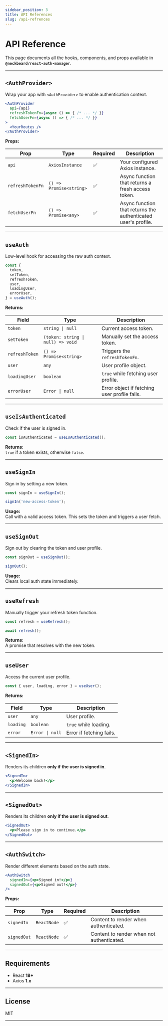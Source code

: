 ```yaml
---
sidebar_position: 3
title: API References
slug: /api-refrences
---
```

# API Reference

This page documents all the hooks, components, and props available in **`@neckbeard/react-auth-manager`**.

---

## `<AuthProvider>`

Wrap your app with `<AuthProvider>` to enable authentication context.

```jsx
<AuthProvider
  api={api}
  refreshTokenFn={async () => { /* ... */ }}
  fetchUserFn={async () => { /* ... */ }}
>
  <YourRoutes />
</AuthProvider>
```

**Props:**

| Prop | Type | Required | Description |
|------|------|----------|-------------|
| `api` | `AxiosInstance` | ✅ | Your configured Axios instance. |
| `refreshTokenFn` | `() => Promise<string>` | ✅ | Async function that returns a fresh access token. |
| `fetchUserFn` | `() => Promise<any>` | ✅ | Async function that returns the authenticated user's profile. |

---

## `useAuth`

Low-level hook for accessing the raw auth context.

```jsx
const {
  token,
  setToken,
  refreshToken,
  user,
  loadingUser,
  errorUser,
} = useAuth();
```

**Returns:**

| Field | Type | Description |
|-------|------|-------------|
| `token` | `string \| null` | Current access token. |
| `setToken` | `(token: string \| null) => void` | Manually set the access token. |
| `refreshToken` | `() => Promise<string>` | Triggers the `refreshTokenFn`. |
| `user` | `any` | User profile object. |
| `loadingUser` | `boolean` | `true` while fetching user profile. |
| `errorUser` | `Error \| null` | Error object if fetching user profile fails. |

---

## `useIsAuthenticated`

Check if the user is signed in.

```jsx
const isAuthenticated = useIsAuthenticated();
```

**Returns:**  
`true` if a token exists, otherwise `false`.

---

## `useSignIn`

Sign in by setting a new token.

```jsx
const signIn = useSignIn();

signIn('new-access-token');
```

**Usage:**  
Call with a valid access token. This sets the token and triggers a user fetch.

---

## `useSignOut`

Sign out by clearing the token and user profile.

```jsx
const signOut = useSignOut();

signOut();
```

**Usage:**  
Clears local auth state immediately.

---

## `useRefresh`

Manually trigger your refresh token function.

```jsx
const refresh = useRefresh();

await refresh();
```

**Returns:**  
A promise that resolves with the new token.

---

## `useUser`

Access the current user profile.

```jsx
const { user, loading, error } = useUser();
```

**Returns:**

| Field | Type | Description |
|-------|------|--------------|
| `user` | `any` | User profile. |
| `loading` | `boolean` | `true` while loading. |
| `error` | `Error \| null` | Error if fetching fails. |

---

## `<SignedIn>`

Renders its children **only if the user is signed in**.

```jsx
<SignedIn>
  <p>Welcome back!</p>
</SignedIn>
```

---

## `<SignedOut>`

Renders its children **only if the user is signed out**.

```jsx
<SignedOut>
  <p>Please sign in to continue.</p>
</SignedOut>
```

---

## `<AuthSwitch>`

Render different elements based on the auth state.

```jsx
<AuthSwitch
  signedIn={<p>Signed in!</p>}
  signedOut={<p>Signed out!</p>}
/>
```

**Props:**

| Prop | Type | Required | Description |
|------|------|----------|-------------|
| `signedIn` | `ReactNode` | ✅ | Content to render when authenticated. |
| `signedOut` | `ReactNode` | ✅ | Content to render when not authenticated. |

---

## Requirements

- React **18+**
- Axios **1.x**

---

## License

MIT

---
